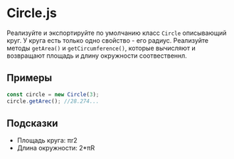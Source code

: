 # Circle.js
Реализуйте и экспортируйте по умолчанию класс `Circle` описывающий круг. У круга есть только одно свойство - его радиус. Реализуйте методы `getArea()` и `getCircumference()`, которые вычисляют и возвращают площадь и длину окружности соотвественнл.

## Примеры
```js
const circle = new Circle(3);
circle.getArec(); //28.274...
```

## Подсказки
* Площадь круга: πr2
* Длина окружности: 2*πR